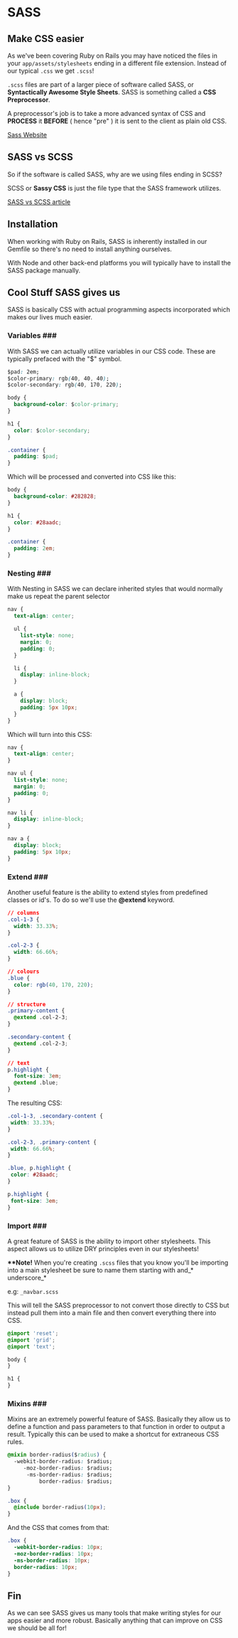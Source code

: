 # SASS

## Make CSS easier

As we've been covering Ruby on Rails you may have noticed the files in your `app/assets/stylesheets` ending in a different file extension. Instead of our typical `.css` we get `.scss`!

`.scss` files are part of a larger piece of software called SASS, or **Syntactically Awesome Style Sheets**. SASS is something called a **CSS Preprocessor**.

A preprocessor's job is to take a more advanced syntax of CSS and **PROCESS** it **BEFORE** \( hence "pre" \) it is sent to the client as plain old CSS.

[Sass Website](http://sass-lang.com/)

## SASS vs SCSS

So if the software is called SASS, why are we using files ending in SCSS?

SCSS or **Sassy CSS** is just the file type that the SASS framework utilizes.

[SASS vs SCSS article](http://www.sitepoint.com/whats-difference-sass-scss/)

## Installation

When working with Ruby on Rails, SASS is inherently installed in our Gemfile so there's no need to install anything ourselves.

With Node and other back-end platforms you will typically have to install the SASS package manually.

## Cool Stuff SASS gives us

SASS is basically CSS with actual programming aspects incorporated which makes our lives much easier.

### **Variables** \#\#\#

With SASS we can actually utilize variables in our CSS code. These are typically prefaced with the "$" symbol.

```css
$pad: 2em;
$color-primary: rgb(40, 40, 40);
$color-secondary: rgb(40, 170, 220);

body {
  background-color: $color-primary;
}

h1 {
  color: $color-secondary;
}

.container {
  padding: $pad;
}
```

Which will be processed and converted into CSS like this:

```css
body {
  background-color: #282828;
}

h1 {
  color: #28aadc;
}

.container {
  padding: 2em;
}
```

### **Nesting** \#\#\#

With Nesting in SASS we can declare inherited styles that would normally make us repeat the parent selector

```css
nav {
  text-align: center;

  ul {
    list-style: none;
    margin: 0;
    padding: 0;
  }

  li {
    display: inline-block;
  }

  a {
    display: block;
    padding: 5px 10px;
  }
}
```

Which will turn into this CSS:

```css
nav {
  text-align: center;
}

nav ul {
  list-style: none;
  margin: 0;
  padding: 0;
}

nav li {
  display: inline-block;
}

nav a {
  display: block;
  padding: 5px 10px;
}
```

### **Extend** \#\#\#

Another useful feature is the ability to extend styles from predefined classes or id's. To do so we'll use the **@extend** keyword.

```css
// columns
.col-1-3 {
  width: 33.33%;
}

.col-2-3 {
  width: 66.66%;
}

// colours
.blue {
  color: rgb(40, 170, 220);
}

// structure
.primary-content {
  @extend .col-2-3;
}

.secondary-content {
  @extend .col-2-3;
}

// text
p.highlight {
  font-size: 3em;
  @extend .blue;
}
```

The resulting CSS:

```css
.col-1-3, .secondary-content {
 width: 33.33%;
}

.col-2-3, .primary-content {
 width: 66.66%;
}

.blue, p.highlight {
 color: #28aadc;
}

p.highlight {
 font-size: 3em;
}
```

### **Import** \#\#\#

A great feature of SASS is the ability to import other stylesheets. This aspect allows us to utilize DRY principles even in our stylesheets!

**\*\*Note!** When you're creating `.scss` files that you know you'll be importing into a main stylesheet be sure to name them starting with and_\* underscore\_\*

e.g: `_navbar.scss`

This will tell the SASS preprocessor to not convert those directly to CSS but instead pull them into a main file and then convert everything there into CSS.

```css
@import 'reset';
@import 'grid';
@import 'text';

body {
}

h1 {
}
```

### **Mixins** \#\#\#

Mixins are an extremely powerful feature of SASS. Basically they allow us to define a function and pass parameters to that function in order to output a result. Typically this can be used to make a shortcut for extraneous CSS rules.

```css
@mixin border-radius($radius) {
  -webkit-border-radius: $radius;
     -moz-border-radius: $radius;
      -ms-border-radius: $radius;
          border-radius: $radius;
}

.box {
  @include border-radius(10px);
}
```

And the CSS that comes from that:

```css
.box {
  -webkit-border-radius: 10px;
  -moz-border-radius: 10px;
  -ms-border-radius: 10px;
  border-radius: 10px;
}
```

## Fin

As we can see SASS gives us many tools that make writing styles for our apps easier and more robust. Basically anything that can improve on CSS we should be all for!

